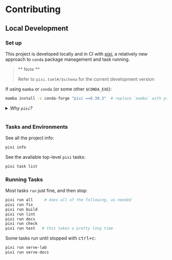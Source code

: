 # Contributing

## Local Development

### Set up

This project is developed locally and in CI with [pixi],
a relatively new approach to `conda` package management and task running.

> ** Note **
>
> Refer to `pixi.toml#/$schema` for the current development version


[pixi]: https://pixi.sh/latest/#installation

If using `mamba` or `conda` (or some other `$CONDA_EXE`):

```bash
mamba install -c conda-forge "pixi ==0.39.3"  # replace `mamba` with your CONDA_EXE
```

<details><summary><i>Why <code>pixi</code>?</i></summary>

`pixi` provides the necessary primitives to:

- capture complex environments, with python and other runtimes
- install environments quickly, and cache well, but only when needed
- run tasks, in the right environment, in the right order
- skip tasks that have already run, and dependencies have not changed

</details>

<br />


### Tasks and Environments

See all the project info:

```bash
pixi info
```

See the available top-level `pixi` tasks:

```bash
pixi task list
```

### Running Tasks

Most tasks `run` just fine, and then stop:

```bash
pixi run all     # does all of the following, as needed
pixi run fix
pixi run build
pixi run lint
pixi run docs
pixi run check
pixi run test   # this takes a pretty long time
```

Some tasks run until stopped with <kbd>ctrl+c</kbd>:

```bash
pixi run serve-lab
pixi run serve-docs
```
